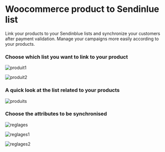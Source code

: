 # Woocommerce product to Sendinlue list

Link your products to your Sendinblue lists and synchronize your customers after payment validation. 
Manage your campaigns more easily according to your products.

### Choose which list you want to link to your product

![produit1](https://user-images.githubusercontent.com/45328592/103710313-036bbf80-4fb5-11eb-9f0b-18d6dd0e19d8.png)

![produit2](https://user-images.githubusercontent.com/45328592/103710347-17afbc80-4fb5-11eb-9c13-f1704a327212.png)

### A quick look at the list related to your products

![produits](https://user-images.githubusercontent.com/45328592/103710377-27c79c00-4fb5-11eb-9561-0cb28560c274.png)

### Choose the attributes to be synchronised

![reglages](https://user-images.githubusercontent.com/45328592/103710988-a4a74580-4fb6-11eb-82f2-e5fc378056a4.png)

![reglages1](https://user-images.githubusercontent.com/45328592/103711003-b25ccb00-4fb6-11eb-9cbf-552e63bd2628.png)

![reglages2](https://user-images.githubusercontent.com/45328592/103711023-bbe63300-4fb6-11eb-8ec3-27870e5f34f3.png)
